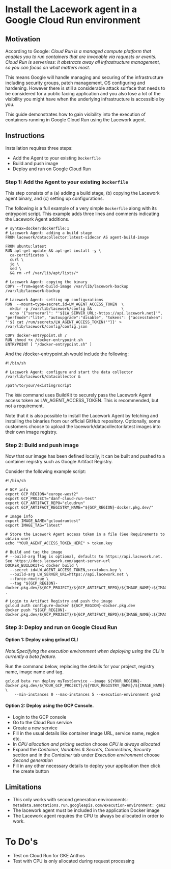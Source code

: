 # Install the Lacework agent in a Google Cloud Run environment

## Motivation
According to Google: *Cloud Run is a managed compute platform that enables you to run containers that are invocable via requests or events. Cloud Run is serverless: it abstracts away all infrastructure management, so you can focus on what matters most.*

This means Google will handle managing and securing of the infrastructure including security groups, patch management, OS configuring and hardening. However there is still a considerable attack surface that needs to be considered for a public facing application and you also lose a lot of the visibility you might have when the underlying infrastructure is accessible by you.

This guide demonstrates how to gain visibility into the execution of containers running in Google Cloud Run using the Lacework agent.

## Instructions

Installation requires three steps:
* Add the Agent to your existing `Dockerfile`
* Build and push image
* Deploy and run on Google Cloud Run

### Step 1: Add the Agent to your existing `Dockerfile`

This step consists of a (a) adding a build stage, (b) copying the Lacework agent binary, and (c) setting up configurations.

The following is a full example of a very simple `Dockerfile` along with its entrypoint script. This example adds three lines and comments indicating the Lacework Agent additions.

```
# syntax=docker/dockerfile:1
# Lacework Agent: adding a build stage
FROM lacework/datacollector:latest-sidecar AS agent-build-image

FROM ubuntu:latest
RUN apt-get update && apt-get install -y \
  ca-certificates \
  curl \
  jq \
  sed \
  && rm -rf /var/lib/apt/lists/*

# Lacework Agent: copying the binary
COPY --from=agent-build-image /var/lib/lacework-backup /var/lib/lacework-backup

# Lacework Agent: setting up configurations  
RUN  --mount=type=secret,id=LW_AGENT_ACCESS_TOKEN  \
  mkdir -p /var/lib/lacework/config &&             \
  echo '{"serverurl": "'${LW_SERVER_URL:-https://api.lacework.net}'", "perfmode":"lite", "autoupgrade":"disable", "tokens": {"accesstoken": "'$( cat /run/secrets/LW_AGENT_ACCESS_TOKEN)'"}}' > /var/lib/lacework/config/config.json

COPY docker-entrypoint.sh /
RUN chmod +x /docker-entrypoint.sh
ENTRYPOINT [ "/docker-entrypoint.sh" ]
```

And the /docker-entrypoint.sh would include the following:

```
#!/bin/sh

# Lacework Agent: configure and start the data collector
/var/lib/lacework/datacollector &

/path/to/your/existing/script
```

The `RUN` command uses BuildKit to securely pass the Lacework Agent access token as LW_AGENT_ACCESS_TOKEN. This is recommended, but not a requirement.

Note that it is also possible to install the Lacework Agent by fetching and installing the binaries from our official GitHub repository. Optionally, some customers choose to upload the lacework/datacollector:latest images into their own image registry.

### Step 2: Build and push image

Now that our image has been defined locally, it can be built and pushed to a container registry such as Google Artifact Registry.

Consider the following example script:

```
#!/bin/sh

# GCP info
export GCP_REGION="europe-west2"
export GCP_PROJECT="danf-cloud-run-test"
export GCP_ARTIFACT_REPO="cloudrun"
export GCP_ARTIFACT_REGISTRY_NAME="${GCP_REGION}-docker.pkg.dev/"

# Image info
export IMAGE_NAME="gcloudruntest"
export IMAGE_TAG="latest"

# Store the Lacework Agent access token in a file (See Requirements to obtain one)
echo "YOUR_AGENT_ACCESS_TOKEN_HERE" > token.key

# Build and tag the image
# --build-arg flag is optional, defaults to https://api.lacework.net. See https://docs.lacework.com/agent-server-url
DOCKER_BUILDKIT=1 docker build \
  --secret id=LW_AGENT_ACCESS_TOKEN,src=token.key \
  --build-arg LW_SERVER_URL=https://api.lacework.net \
  --force-rm=true \
  --tag "${GCP_REGION}-docker.pkg.dev/${GCP_PROJECT}/${GCP_ARTIFACT_REPO}/${IMAGE_NAME}:${IMAGE_TAG}" .

# Login to Artifact Registry and push the image
gcloud auth configure-docker ${GCP_REGION}-docker.pkg.dev
docker push "${GCP_REGION}-docker.pkg.dev/${GCP_PROJECT}/${GCP_ARTIFACT_REPO}/${IMAGE_NAME}:${IMAGE_TAG}"
```

### Step 3: Deploy and run on Google Cloud Run

#### Option 1: Deploy using gcloud CLI
*Note:Specifying the execution environment when deploying using the CLI is currently a beta feature.*

Run the command below, replacing the details for your project, registry name, image name and tag.

```
gcloud beta run deploy myTestService --image ${YOUR_REGION}-docker.pkg.dev/${YOUR_GCP_PROJECT}/${YOUR_REGISTRY_NAME}/${IMAGE_NAME}:${IMAGE_TAG} \
    --min-instances 0 --max-instances 5 --execution-environment gen2
```

#### Option 2: Deploy using the GCP Console.

* Login to the GCP console
* Go to the Cloud Run service
* Create a new service
* Fill in the usual details like container image URL, service name, region etc.
* In *CPU allocation and pricing* section choose *CPU is always allocated*
* Expand the *Container, Variables & Secrets, Connections, Security* section and in the *Container* tab under *Execution environment* choose *Second generation*
* Fill in any other necessary details to deploy your application then click the create button

## Limitations

* This only works with second generation environments: `metadata.annotations.run.googleapis.com/execution-environment: gen2`
* The lacework agent must be included in the application Docker image
* The Lacework agent requires the CPU to always be allocated in order to work.

# To Do's

* Test on Cloud Run for GKE Anthos
* Test with CPU is only allocated during request processing
